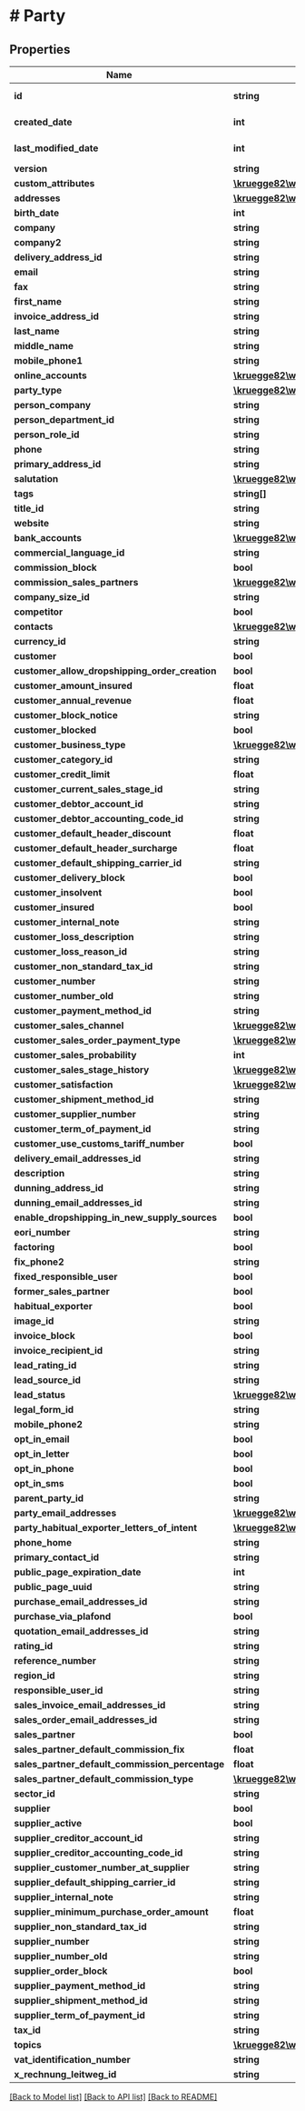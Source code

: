# # Party

## Properties

Name | Type | Description | Notes
------------ | ------------- | ------------- | -------------
**id** | **string** |  | [optional] [readonly]
**created_date** | **int** |  | [optional] [readonly]
**last_modified_date** | **int** |  | [optional] [readonly]
**version** | **string** |  | [optional]
**custom_attributes** | [**\kruegge82\weclapp\Model\CustomAttribute[]**](CustomAttribute.md) |  | [optional]
**addresses** | [**\kruegge82\weclapp\Model\Address[]**](Address.md) |  | [optional]
**birth_date** | **int** |  | [optional]
**company** | **string** |  | [optional]
**company2** | **string** |  | [optional]
**delivery_address_id** | **string** |  | [optional]
**email** | **string** |  | [optional]
**fax** | **string** |  | [optional]
**first_name** | **string** |  | [optional]
**invoice_address_id** | **string** |  | [optional]
**last_name** | **string** |  | [optional]
**middle_name** | **string** |  | [optional]
**mobile_phone1** | **string** |  | [optional]
**online_accounts** | [**\kruegge82\weclapp\Model\OnlineAccount[]**](OnlineAccount.md) |  | [optional]
**party_type** | [**\kruegge82\weclapp\Model\PartyType**](PartyType.md) |  | [optional]
**person_company** | **string** |  | [optional]
**person_department_id** | **string** |  | [optional]
**person_role_id** | **string** |  | [optional]
**phone** | **string** |  | [optional]
**primary_address_id** | **string** |  | [optional]
**salutation** | [**\kruegge82\weclapp\Model\Salutation**](Salutation.md) |  | [optional]
**tags** | **string[]** |  | [optional]
**title_id** | **string** |  | [optional]
**website** | **string** |  | [optional]
**bank_accounts** | [**\kruegge82\weclapp\Model\PartyBankAccount[]**](PartyBankAccount.md) |  | [optional]
**commercial_language_id** | **string** |  | [optional]
**commission_block** | **bool** |  | [optional]
**commission_sales_partners** | [**\kruegge82\weclapp\Model\CommissionSalesPartner[]**](CommissionSalesPartner.md) |  | [optional]
**company_size_id** | **string** |  | [optional]
**competitor** | **bool** |  | [optional]
**contacts** | [**\kruegge82\weclapp\Model\OnlyId[]**](OnlyId.md) |  | [optional]
**currency_id** | **string** |  | [optional]
**customer** | **bool** |  | [optional]
**customer_allow_dropshipping_order_creation** | **bool** |  | [optional]
**customer_amount_insured** | **float** |  | [optional]
**customer_annual_revenue** | **float** |  | [optional]
**customer_block_notice** | **string** |  | [optional]
**customer_blocked** | **bool** |  | [optional]
**customer_business_type** | [**\kruegge82\weclapp\Model\CustomerBusinessType**](CustomerBusinessType.md) |  | [optional]
**customer_category_id** | **string** |  | [optional]
**customer_credit_limit** | **float** |  | [optional]
**customer_current_sales_stage_id** | **string** |  | [optional]
**customer_debtor_account_id** | **string** |  | [optional]
**customer_debtor_accounting_code_id** | **string** |  | [optional]
**customer_default_header_discount** | **float** |  | [optional]
**customer_default_header_surcharge** | **float** |  | [optional]
**customer_default_shipping_carrier_id** | **string** |  | [optional]
**customer_delivery_block** | **bool** |  | [optional]
**customer_insolvent** | **bool** |  | [optional]
**customer_insured** | **bool** |  | [optional]
**customer_internal_note** | **string** |  | [optional]
**customer_loss_description** | **string** |  | [optional]
**customer_loss_reason_id** | **string** |  | [optional]
**customer_non_standard_tax_id** | **string** |  | [optional]
**customer_number** | **string** |  | [optional]
**customer_number_old** | **string** |  | [optional]
**customer_payment_method_id** | **string** |  | [optional]
**customer_sales_channel** | [**\kruegge82\weclapp\Model\DistributionChannel**](DistributionChannel.md) |  | [optional]
**customer_sales_order_payment_type** | [**\kruegge82\weclapp\Model\SalesOrderPaymentType**](SalesOrderPaymentType.md) |  | [optional]
**customer_sales_probability** | **int** |  | [optional]
**customer_sales_stage_history** | [**\kruegge82\weclapp\Model\SalesStageHistory[]**](SalesStageHistory.md) |  | [optional]
**customer_satisfaction** | [**\kruegge82\weclapp\Model\CustomerSatisfaction**](CustomerSatisfaction.md) |  | [optional]
**customer_shipment_method_id** | **string** |  | [optional]
**customer_supplier_number** | **string** |  | [optional]
**customer_term_of_payment_id** | **string** |  | [optional]
**customer_use_customs_tariff_number** | **bool** |  | [optional]
**delivery_email_addresses_id** | **string** |  | [optional]
**description** | **string** |  | [optional]
**dunning_address_id** | **string** |  | [optional]
**dunning_email_addresses_id** | **string** |  | [optional]
**enable_dropshipping_in_new_supply_sources** | **bool** |  | [optional]
**eori_number** | **string** |  | [optional]
**factoring** | **bool** |  | [optional]
**fix_phone2** | **string** |  | [optional]
**fixed_responsible_user** | **bool** |  | [optional]
**former_sales_partner** | **bool** |  | [optional]
**habitual_exporter** | **bool** |  | [optional]
**image_id** | **string** |  | [optional]
**invoice_block** | **bool** |  | [optional]
**invoice_recipient_id** | **string** |  | [optional]
**lead_rating_id** | **string** |  | [optional]
**lead_source_id** | **string** |  | [optional]
**lead_status** | [**\kruegge82\weclapp\Model\LeadStatus**](LeadStatus.md) |  | [optional]
**legal_form_id** | **string** |  | [optional]
**mobile_phone2** | **string** |  | [optional]
**opt_in_email** | **bool** |  | [optional]
**opt_in_letter** | **bool** |  | [optional]
**opt_in_phone** | **bool** |  | [optional]
**opt_in_sms** | **bool** |  | [optional]
**parent_party_id** | **string** |  | [optional]
**party_email_addresses** | [**\kruegge82\weclapp\Model\PartyEmailAddresses[]**](PartyEmailAddresses.md) |  | [optional]
**party_habitual_exporter_letters_of_intent** | [**\kruegge82\weclapp\Model\PartyHabitualExporterLetterOfIntent[]**](PartyHabitualExporterLetterOfIntent.md) |  | [optional]
**phone_home** | **string** |  | [optional]
**primary_contact_id** | **string** |  | [optional]
**public_page_expiration_date** | **int** |  | [optional]
**public_page_uuid** | **string** |  | [optional]
**purchase_email_addresses_id** | **string** |  | [optional]
**purchase_via_plafond** | **bool** |  | [optional]
**quotation_email_addresses_id** | **string** |  | [optional]
**rating_id** | **string** |  | [optional]
**reference_number** | **string** |  | [optional]
**region_id** | **string** |  | [optional]
**responsible_user_id** | **string** |  | [optional]
**sales_invoice_email_addresses_id** | **string** |  | [optional]
**sales_order_email_addresses_id** | **string** |  | [optional]
**sales_partner** | **bool** |  | [optional]
**sales_partner_default_commission_fix** | **float** |  | [optional]
**sales_partner_default_commission_percentage** | **float** |  | [optional]
**sales_partner_default_commission_type** | [**\kruegge82\weclapp\Model\CommissionType**](CommissionType.md) |  | [optional]
**sector_id** | **string** |  | [optional]
**supplier** | **bool** |  | [optional]
**supplier_active** | **bool** |  | [optional]
**supplier_creditor_account_id** | **string** |  | [optional]
**supplier_creditor_accounting_code_id** | **string** |  | [optional]
**supplier_customer_number_at_supplier** | **string** |  | [optional]
**supplier_default_shipping_carrier_id** | **string** |  | [optional]
**supplier_internal_note** | **string** |  | [optional]
**supplier_minimum_purchase_order_amount** | **float** |  | [optional]
**supplier_non_standard_tax_id** | **string** |  | [optional]
**supplier_number** | **string** |  | [optional]
**supplier_number_old** | **string** |  | [optional]
**supplier_order_block** | **bool** |  | [optional]
**supplier_payment_method_id** | **string** |  | [optional]
**supplier_shipment_method_id** | **string** |  | [optional]
**supplier_term_of_payment_id** | **string** |  | [optional]
**tax_id** | **string** |  | [optional]
**topics** | [**\kruegge82\weclapp\Model\OnlyId[]**](OnlyId.md) |  | [optional]
**vat_identification_number** | **string** |  | [optional]
**x_rechnung_leitweg_id** | **string** |  | [optional]

[[Back to Model list]](../../README.md#models) [[Back to API list]](../../README.md#endpoints) [[Back to README]](../../README.md)
